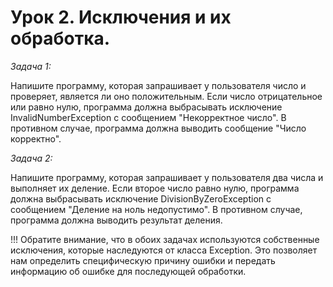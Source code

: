 # Урок 2. Исключения и их обработка.

*Задача 1:*

Напишите программу, которая запрашивает у пользователя число и проверяет, является ли оно положительным. Если число отрицательное или равно нулю,
программа должна выбрасывать исключение InvalidNumberException с сообщением "Некорректное число". В противном случае, программа должна выводить сообщение "Число корректно".

*Задача 2:*

Напишите программу, которая запрашивает у пользователя два числа и выполняет их деление. Если второе число равно нулю, 
программа должна выбрасывать исключение DivisionByZeroException с сообщением "Деление на ноль недопустимо". В противном случае, программа должна выводить результат деления.



!!!
Обратите внимание, что в обоих задачах используются собственные исключения, которые наследуются от класса Exception.
Это позволяет нам определить специфическую причину ошибки и передать информацию об ошибке для последующей обработки.
